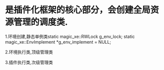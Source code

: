 # 是插件化框架的核心部分，会创建全局资源管理的调度类.

1.环境创建,静态单例类static magic_xe::RWLock g_env_lock; static magic_xe::EnvImplement *g_env_implement = NULL;

2.环境执行类,顶级管理类

3.插件执行类,次级管理类